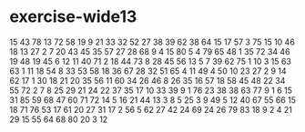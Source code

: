 # exercise-wide13
15
43
78
13
72
58
19
9
21
33
32
52
27
38
39
62
38
64
15
17
57
3
75
15
10
46
18
13
27
2
7
20
43
45
35
57
27
28
68
9
4
15
80
5
4
79
65
48
1
35
72
34
46
19
48
19
45
6
12
11
40
71
2
18
44
73
8
28
45
56
13
5
7
39
62
75
1
10
3
15
63
63
1
11
18
54
8
33
53
58
18
36
67
28
32
51
65
4
11
49
4
50
10
23
27
2
9
14
62
17
1
30
18
21
20
35
56
11
60
34
26
46
8
26
35
16
57
18
58
45
48
22
34
55
72
2
7
8
25
29
21
24
22
37
35
17
10
33
39
9
1
76
23
38
38
63
77
9
1
6
15
31
85
59
68
47
60
71
72
14
5
16
21
44
13
3
8
5
25
3
9
49
5
12
40
67
55
66
15
18
71
76
53
17
61
20
27
31
17
2
56
5
62
27
42
24
69
24
26
79
83
18
9
2
4
21
29
15
55
64
68
80
20
3
12
